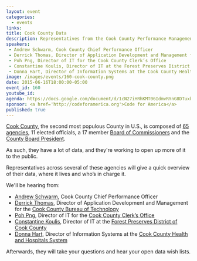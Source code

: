 ```yaml
---
layout: event
categories: 
  - events
links:
title: Cook County Data
description: Representatives from the Cook County Performance Management Office, Bureau of Technology, County Clerk, Forest Preserve, Health and Hospitals System, Sheriff’s Office and other Cook County IT Departments will take your questions and hear your open data wish lists. 
speakers:
 - Andrew Schwarm, Cook County Chief Performance Officer 
 - Derrick Thomas, Director of Application Development and Management for the Cook County Bureau of Technology
 - Poh Png, Director of IT for the Cook County Clerk’s Office
 - Constantine Koulis, Director of IT at the Forest Preserves District of Cook County
 - Donna Hart, Director of Information Systems at the Cook County Health and Hospitals System
image: /images/events/160-cook-county.png
date: 2015-06-16T18:00:00-05:00
event_id: 160
youtube_id: 
agenda: https://docs.google.com/document/d/1cN27iHRhKMT06IdmvRYnG8DTuxkyaBktIz-x5hytZ8g/edit#
sponsor: <a href='http://codeforamerica.org'>Code for America</a>
published: true
---
```


[Cook County](http://en.wikipedia.org/wiki/Government_of_Cook_County,_Illinois), the second most populous County in U.S., is composed of [65 agencies](http://www.cookcountyil.gov/agencies/), 11 elected officials, a 17 member [Board of Commissioners](http://www.cookcountyil.gov/board-of-commissioners/) and the [County Board President](http://www.cookcountyil.gov/office-of-the-president/). 

As such, they have a lot of data, and they're working to open up more of it to the public.

Representatives across several of these agencies will give a quick overview of their data, where it lives and who’s in charge it.

We'll be hearing from:

 - [Andrew Schwarm](https://www.linkedin.com/pub/andy-schwarm/11/35a/1a5), Cook County Chief Performance Officer 
 - [Derrick Thomas](https://www.linkedin.com/pub/derrick-thomas/33/508/60b), Director of Application Development and Management for the [Cook County Bureau of Technology](http://www.cookcountyil.gov/bureau-of-technology/)
 - [Poh Png](https://www.linkedin.com/pub/poh-png/0/b84/70a), Director of IT for the [Cook County Clerk’s Office](http://www.cookcountyclerk.com)
 - [Constantine Koulis](https://www.linkedin.com/in/kouliscon), Director of IT at the [Forest Preserves District of Cook County](http://fpdcc.com/)
 - [Donna Hart](https://www.linkedin.com/pub/donna-hart/10/26b/76a), Director of Information Systems at the [Cook County Health and Hospitals System](http://www.cookcountyhhs.org/)

Afterwards, they will take your questions and hear your open data wish lists.